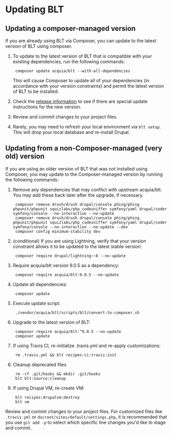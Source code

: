 # Updating BLT

## Updating a composer-managed version

If you are already using BLT via Composer, you can update to the latest version of BLT using composer.

1. To update to the latest version of BLT that is compatible with your existing dependencies, run the following commands:

        composer update acquia/blt --with-all-dependencies

   This will cause Composer to update all of your dependencies (in accordance with your version constraints) and permit the latest version of BLT to be installed.

1. Check the [release information](https://github.com/acquia/blt/releases) to see if there are special update instructions for the new version.
1. Review and commit changes to your project files.
1. Rarely, you may need to refresh your local environment via `blt setup`. This will drop your local database and re-install Drupal.

## Updating from a non-Composer-managed (very old) version

If you are using an older version of BLT that was not installed using Composer, you may update to the Composer-managed version by running the following commands:

1. Remove any dependencies that may conflict with upstream acquia/blt. You may add these back later after the upgrade, if necessary.

        composer remove drush/drush drupal/console phing/phing phpunit/phpunit squizlabs/php_codesniffer symfony/yaml drupal/coder symfony/console --no-interaction --no-update
        composer remove drush/drush drupal/console phing/phing phpunit/phpunit squizlabs/php_codesniffer symfony/yaml drupal/coder symfony/console --no-interaction --no-update --dev
        composer config minimum-stability dev

1. (conditional) If you are using Lightning, verify that your version constraint allows it to be updated to the latest stable version:

        composer require drupal/lightning:~8 --no-update

1. Require acquia/blt version 9.0.5 as a dependency:

        composer require acquia/blt:9.0.5 --no-update

1. Update all dependencies:

        composer update

1. Execute update script:

        ./vendor/acquia/blt/scripts/blt/convert-to-composer.sh

1. Upgrade to the latest version of BLT:

        composer require acquia/blt:^9.0.5 --no-update
        composer update

1. If using Travis CI, re-initialize .travis.yml and re-apply customizations:

        rm .travis.yml && blt recipes:ci:travis:init

1. Cleanup deprecated files

        rm -rf .git/hooks && mkdir .git/hooks
        blt blt:source:cleanup

1. If using Drupal VM, re-create VM:

        blt recipes:drupalvm:destroy
        blt vm

Review and commit changes to your project files. For customized files like `.travis.yml` or `docroot/sites/default/settings.php`, it is recommended that you use `git add -p` to select which specific line changes you'd like to stage and commit.
